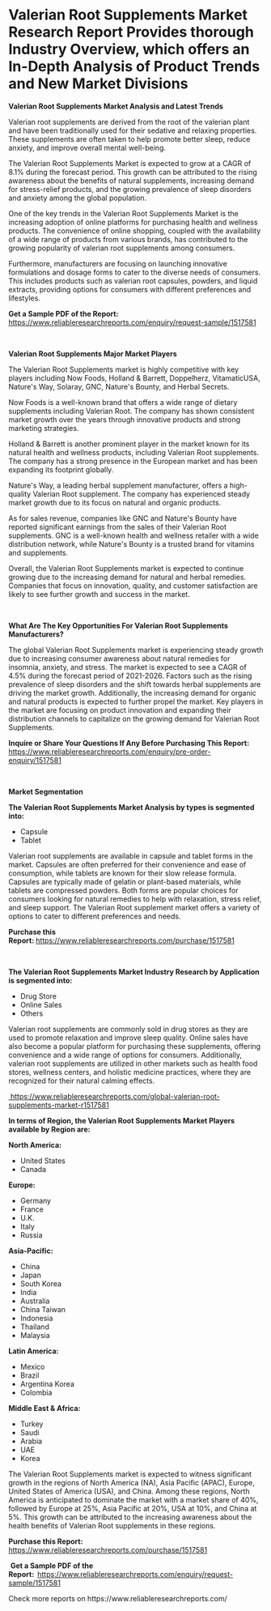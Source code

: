 <p><h1>Valerian Root Supplements Market Research Report Provides thorough Industry Overview, which offers an In-Depth Analysis of Product Trends and New Market Divisions</h1></p><p><strong>Valerian Root Supplements Market Analysis and Latest Trends</strong></p>
<p><p>Valerian root supplements are derived from the root of the valerian plant and have been traditionally used for their sedative and relaxing properties. These supplements are often taken to help promote better sleep, reduce anxiety, and improve overall mental well-being.</p><p>The Valerian Root Supplements Market is expected to grow at a CAGR of 8.1% during the forecast period. This growth can be attributed to the rising awareness about the benefits of natural supplements, increasing demand for stress-relief products, and the growing prevalence of sleep disorders and anxiety among the global population.</p><p>One of the key trends in the Valerian Root Supplements Market is the increasing adoption of online platforms for purchasing health and wellness products. The convenience of online shopping, coupled with the availability of a wide range of products from various brands, has contributed to the growing popularity of valerian root supplements among consumers.</p><p>Furthermore, manufacturers are focusing on launching innovative formulations and dosage forms to cater to the diverse needs of consumers. This includes products such as valerian root capsules, powders, and liquid extracts, providing options for consumers with different preferences and lifestyles.</p></p>
<p><strong>Get a Sample PDF of the Report:&nbsp;</strong> <a href="https://www.reliableresearchreports.com/enquiry/request-sample/1517581">https://www.reliableresearchreports.com/enquiry/request-sample/1517581</a></p>
<p>&nbsp;</p>
<p><strong>Valerian Root Supplements Major Market Players</strong></p>
<p><p>The Valerian Root Supplements market is highly competitive with key players including Now Foods, Holland & Barrett, Doppelherz, VitamaticUSA, Nature's Way, Solaray, GNC, Nature's Bounty, and Herbal Secrets. </p><p>Now Foods is a well-known brand that offers a wide range of dietary supplements including Valerian Root. The company has shown consistent market growth over the years through innovative products and strong marketing strategies. </p><p>Holland & Barrett is another prominent player in the market known for its natural health and wellness products, including Valerian Root supplements. The company has a strong presence in the European market and has been expanding its footprint globally.</p><p>Nature's Way, a leading herbal supplement manufacturer, offers a high-quality Valerian Root supplement. The company has experienced steady market growth due to its focus on natural and organic products.</p><p>As for sales revenue, companies like GNC and Nature's Bounty have reported significant earnings from the sales of their Valerian Root supplements. GNC is a well-known health and wellness retailer with a wide distribution network, while Nature's Bounty is a trusted brand for vitamins and supplements.</p><p>Overall, the Valerian Root Supplements market is expected to continue growing due to the increasing demand for natural and herbal remedies. Companies that focus on innovation, quality, and customer satisfaction are likely to see further growth and success in the market.</p></p>
<p>&nbsp;</p>
<p><strong>What Are The Key Opportunities For Valerian Root Supplements Manufacturers?</strong></p>
<p><p>The global Valerian Root Supplements market is experiencing steady growth due to increasing consumer awareness about natural remedies for insomnia, anxiety, and stress. The market is expected to see a CAGR of 4.5% during the forecast period of 2021-2026. Factors such as the rising prevalence of sleep disorders and the shift towards herbal supplements are driving the market growth. Additionally, the increasing demand for organic and natural products is expected to further propel the market. Key players in the market are focusing on product innovation and expanding their distribution channels to capitalize on the growing demand for Valerian Root Supplements.</p></p>
<p><strong>Inquire or Share Your Questions If Any Before Purchasing This Report:</strong> <a href="https://www.reliableresearchreports.com/enquiry/pre-order-enquiry/1517581">https://www.reliableresearchreports.com/enquiry/pre-order-enquiry/1517581</a></p>
<p>&nbsp;</p>
<p><strong>Market Segmentation</strong></p>
<p><strong>The Valerian Root Supplements Market Analysis by types is segmented into:</strong></p>
<p><ul><li>Capsule</li><li>Tablet</li></ul></p>
<p><p>Valerian root supplements are available in capsule and tablet forms in the market. Capsules are often preferred for their convenience and ease of consumption, while tablets are known for their slow release formula. Capsules are typically made of gelatin or plant-based materials, while tablets are compressed powders. Both forms are popular choices for consumers looking for natural remedies to help with relaxation, stress relief, and sleep support. The Valerian Root supplement market offers a variety of options to cater to different preferences and needs.</p></p>
<p><strong>Purchase this Report:&nbsp;</strong><a href="https://www.reliableresearchreports.com/purchase/1517581">https://www.reliableresearchreports.com/purchase/1517581</a></p>
<p>&nbsp;</p>
<p><strong>The Valerian Root Supplements Market Industry Research by Application is segmented into:</strong></p>
<p><ul><li>Drug Store</li><li>Online Sales</li><li>Others</li></ul></p>
<p><p>Valerian root supplements are commonly sold in drug stores as they are used to promote relaxation and improve sleep quality. Online sales have also become a popular platform for purchasing these supplements, offering convenience and a wide range of options for consumers. Additionally, valerian root supplements are utilized in other markets such as health food stores, wellness centers, and holistic medicine practices, where they are recognized for their natural calming effects.</p></p>
<p><a href="https://www.reliableresearchreports.com/global-valerian-root-supplements-market-r1517581">&nbsp;https://www.reliableresearchreports.com/global-valerian-root-supplements-market-r1517581</a></p>
<p><strong>In terms of Region, the Valerian Root Supplements Market Players available by Region are:</strong></p>
<p>
    <p> <strong> North America: </strong>
        <ul>
            <li>United States</li>
            <li>Canada</li>
        </ul>
        </p> 
    <p> <strong> Europe: </strong>
        <ul>
            <li>Germany</li>
            <li>France</li>
            <li>U.K.</li>
            <li>Italy</li>
            <li>Russia</li>
        </ul>
        </p> 
    <p> <strong> Asia-Pacific: </strong>
        <ul>
            <li>China</li>
            <li>Japan</li>
            <li>South Korea</li>
            <li>India</li>
            <li>Australia</li>
            <li>China Taiwan</li>
            <li>Indonesia</li>
            <li>Thailand</li>
            <li>Malaysia</li>
        </ul>
        </p> 
    <p> <strong> Latin America: </strong>
        <ul>
            <li>Mexico</li>
            <li>Brazil</li>
            <li>Argentina Korea</li>
            <li>Colombia</li>
        </ul>
        </p> 
    <p> <strong> Middle East & Africa: </strong>
        <ul>
            <li>Turkey</li>
            <li>Saudi</li>
            <li>Arabia</li>
            <li>UAE</li>
            <li>Korea</li>
        </ul>
    </p>
    </p>
<p><p>The Valerian Root Supplements market is expected to witness significant growth in the regions of North America (NA), Asia Pacific (APAC), Europe, United States of America (USA), and China. Among these regions, North America is anticipated to dominate the market with a market share of 40%, followed by Europe at 25%, Asia Pacific at 20%, USA at 10%, and China at 5%. This growth can be attributed to the increasing awareness about the health benefits of Valerian Root supplements in these regions.</p></p>
<p><strong>Purchase this Report: </strong><a href="https://www.reliableresearchreports.com/purchase/1517581">https://www.reliableresearchreports.com/purchase/1517581</a></p>
<p>&nbsp;<strong>Get a Sample PDF of the Report:&nbsp;&nbsp;</strong><a href="https://www.reliableresearchreports.com/enquiry/request-sample/1517581">https://www.reliableresearchreports.com/enquiry/request-sample/1517581</a></p>
<p><strong></strong></p>
<p>Check more reports on https://www.reliableresearchreports.com/</p>